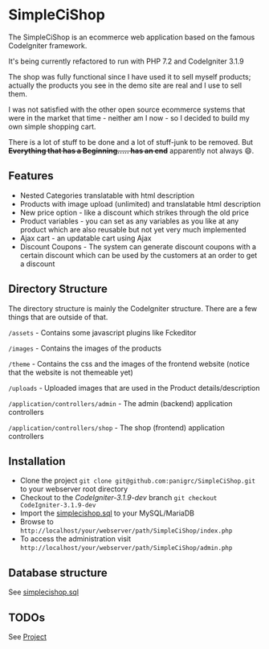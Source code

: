 SimpleCiShop
============

The SimpleCiShop is an ecommerce web application based on the famous CodeIgniter framework.

It's being currently refactored to run with PHP 7.2 and CodeIgniter 3.1.9

The shop was fully functional since I have used it to sell myself products; actually the products you see in the demo site are real and I use to sell them.

I was not satisfied with the other open source ecommerce systems that were in the market that time - neither am I now - so I decided to build my own simple shopping cart.

There is a lot of stuff to be done and a lot of stuff-junk to be removed. But ~~__Everything that has a Beginning..... has an end__~~ apparently not always :smile:.

Features
--------

* Nested Categories translatable with html description
* Products with image upload (unlimited) and translatable html description
* New price option - like a discount which strikes through the old price
* Product variables - you can set as any variables as you like at any product which are also reusable but not yet very much implemented
* Ajax cart - an updatable cart using Ajax
* Discount Coupons - The system can generate discount coupons with a certain discount which can be used by the customers at an order to get a discount

Directory Structure
---------

The directory structure is mainly the CodeIgniter structure. There are a few things that are outside of that.

`/assets` - Contains some javascript plugins like Fckeditor

`/images` - Contains the images of the products

`/theme` - Contains the css and the images of the frontend website (notice that the website is not themeable yet)

`/uploads` - Uploaded images that are used in the Product details/description

`/application/controllers/admin` - The admin (backend) application controllers

`/application/controllers/shop` - The shop (frontend) application controllers

Installation
------------

- Clone the project `git clone git@github.com:panigrc/SimpleCiShop.git` to your webserver root directory
- Checkout to the _CodeIgniter-3.1.9-dev_ branch `git checkout CodeIgniter-3.1.9-dev`
- Import the [simplecishop.sql](https://github.com/panigrc/SimpleCiShop/blob/CodeIgniter-3.1.9-dev/simplecishop.sql) to your MySQL/MariaDB
- Browse to `http://localhost/your/webserver/path/SimpleCiShop/index.php`
- To access the administration visit `http://localhost/your/webserver/path/SimpleCiShop/admin.php`

Database structure
------------------

See [simplecishop.sql](https://github.com/panigrc/SimpleCiShop/blob/CodeIgniter-3.1.9-dev/simplecishop.sql)

TODOs
-----

See [Project](https://github.com/panigrc/SimpleCiShop/projects/1)